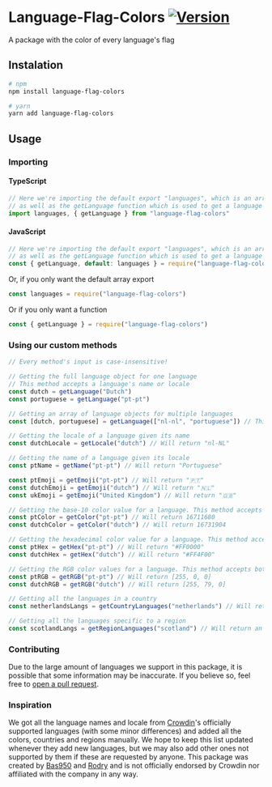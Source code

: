# Language-Flag-Colors [![Version](https://img.shields.io/npm/v/language-flag-colors.svg?maxAge=3600)](https://www.npmjs.com/package/language-flag-colors)
A package with the color of every language's flag

## Instalation
```bash
# npm
npm install language-flag-colors

# yarn
yarn add language-flag-colors
```

## Usage
### Importing

#### TypeScript
```ts
// Here we're importing the default export "languages", which is an array with all the language objects
// as well as the getLanguage function which is used to get a language object or an array of language objects
import languages, { getLanguage } from "language-flag-colors"
```

#### JavaScript
```js
// Here we're importing the default export "languages", which is an array with all the language objects
// as well as the getLanguage function which is used to get a language object or an array of language objects
const { getLanguage, default: languages } = require("language-flag-colors")
```
Or, if you only want the default array export
```js
const languages = require("language-flag-colors")
```
Or if you only want a function
```js
const { getLanguage } = require("language-flag-colors")
```

### Using our custom methods

```js
// Every method's input is case-insensitive!

// Getting the full language object for one language
// This method accepts a language's name or locale
const dutch = getLanguage("Dutch")
const portuguese = getLanguage("pt-pt")

// Getting an array of language objects for multiple languages
const [dutch, portuguese] = getLanguage(["nl-nl", "portuguese"]) // This will return an array with the language objects corresponding to Dutch and Portuguese

// Getting the locale of a language given its name
const dutchLocale = getLocale("dutch") // Will return "nl-NL"

// Getting the name of a language given its locale
const ptName = getName("pt-pt") // Will return "Portuguese"

const ptEmoji = getEmoji("pt-pt") // Will return "🇵🇹"
const dutchEmoji = getEmoji("dutch") // Will return "🇳🇱"
const ukEmoji = getEmoji("United Kingdom") // Will return "🇬🇧"

// Getting the base-10 color value for a language. This method accepts both locales and names
const ptColor = getColor("pt-pt") // Will return 16711680
const dutchColor = getColor("dutch") // Will return 16731904

// Getting the hexadecimal color value for a language. This method accepts both locales and names
const ptHex = getHex("pt-pt") // Will return "#FF0000"
const dutchHex = getHex("dutch") // Will return "#FF4F00"

// Getting the RGB color values for a language. This method accepts both locales and names
const ptRGB = getRGB("pt-pt") // Will return [255, 0, 0]
const dutchRGB = getRGB("dutch") // Will return [255, 79, 0]

// Getting all the languages in a country
const netherlandsLangs = getCountryLanguages("netherlands") // Will return an array with the language objects for Dutch, Frisian, Limburgish and Zeelandic

// Getting all the languages specific to a region
const scotlandLangs = getRegionLanguages("scotland") // Will return an array with the language objects for Scots and Scottish Gaelic
```

### Contributing

Due to the large amount of languages we support in this package, it is possible that some information may be inaccurate. If you believe so, feel free to [open a pull request](https://github.com/Bas950/Language-Flag-Colors/compare).

### Inspiration

We got all the language names and locale from [Crowdin](https://crowdin.com)'s officially supported languages (with some minor differences) and added all the colors, countries and regions manually. We hope to keep this list updated whenever they add new languages, but we may also add other ones not supported by them if these are requested by anyone. This package was created by [Bas950](https://github.com/Bas950) and [Rodry](https://github.com/ImRodry) and is not officially endorsed by Crowdin nor affiliated with the company in any way.
